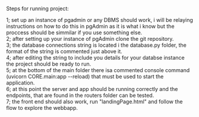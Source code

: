 Steps for running project:

1; set up an instance of pgadmin or any DBMS should work, i will be relaying instructions on how to do this in pgAdmin as it is what i know but the proccess should be simmilar if you use something else.    
2; after setting up your instance of pgAdmin clone the git repository.    
3; the database connections string is located i the database.py folder, the format of the string is commented just above it.    
4; after editing the string to include you details for your databse instance the project should be ready to run.    
5; at the bottom of the main folder there isa commented console command (uvicorn CORE.main:app --reload) that must be used to start the application.    
6; at this point the server and app should be running correctly and the endpoints, that are found in the routers folder can be tested.    
7; the front end should also work, run "landingPage.html" and follow the flow to explore the webbapp.    
